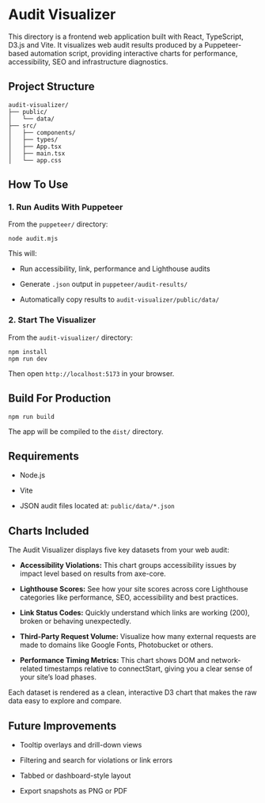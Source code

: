 # Audit Visualizer

This directory is a frontend web application built with React, TypeScript, D3.js and Vite. It visualizes web audit results produced by a Puppeteer-based automation script, providing interactive charts for performance, accessibility, SEO and infrastructure diagnostics.

## Project Structure

```
audit-visualizer/
├── public/
│   └── data/
├── src/
│   ├── components/
│   ├── types/
│   ├── App.tsx
│   ├── main.tsx
│   └── app.css
```

## How To Use

### 1. Run Audits With Puppeteer

From the `puppeteer/` directory:

```
node audit.mjs
```

This will:

- Run accessibility, link, performance and Lighthouse audits

- Generate `.json` output in `puppeteer/audit-results/`

- Automatically copy results to `audit-visualizer/public/data/`

### 2. Start The Visualizer

From the `audit-visualizer/` directory:

```
npm install
npm run dev
```

Then open `http://localhost:5173` in your browser.

## Build For Production

```
npm run build
```

The app will be compiled to the `dist/` directory.

## Requirements

- Node.js

- Vite

- JSON audit files located at: `public/data/*.json`

## Charts Included

The Audit Visualizer displays five key datasets from your web audit:

- **Accessibility Violations:** This chart groups accessibility issues by impact level based on results from axe-core.

- **Lighthouse Scores:** See how your site scores across core Lighthouse categories like performance, SEO, accessibility and best practices.

- **Link Status Codes:** Quickly understand which links are working (200), broken or behaving unexpectedly.

- **Third-Party Request Volume:** Visualize how many external requests are made to domains like Google Fonts, Photobucket or others.

- **Performance Timing Metrics:** This chart shows DOM and network-related timestamps relative to connectStart, giving you a clear sense of your site’s load phases.

Each dataset is rendered as a clean, interactive D3 chart that makes the raw data easy to explore and compare.

## Future Improvements

- Tooltip overlays and drill-down views

- Filtering and search for violations or link errors

- Tabbed or dashboard-style layout

- Export snapshots as PNG or PDF
